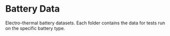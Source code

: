 # Battery Data
Electro-thermal battery datasets.
Each folder contains the data for tests run on the specific battery type.


